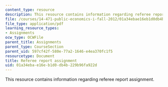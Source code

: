 ```yaml
---
content_type: resource
description: This resource contains information regarding referee report assignment.
file: /courses/14-471-public-economics-i-fall-2012/01a34ebae16eb1d0db4b229b96fa922d_MIT14_471F12_RefereeReport.pdf
file_type: application/pdf
learning_resource_types:
- Assignments
ocw_type: OCWFile
parent_title: Assignments
parent_type: CourseSection
parent_uid: 597cf42f-580e-77a2-1646-e4ea370fc1f5
resourcetype: Document
title: Referee report assignment
uid: 01a34eba-e16e-b1d0-db4b-229b96fa922d
---
```

This resource contains information regarding referee report assignment.

